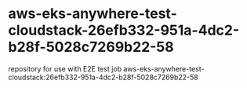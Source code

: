 # aws-eks-anywhere-test-cloudstack-26efb332-951a-4dc2-b28f-5028c7269b22-58
repository for use with E2E test job aws-eks-anywhere-test-cloudstack:26efb332-951a-4dc2-b28f-5028c7269b22-58
